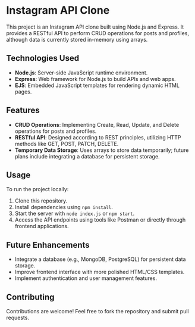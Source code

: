 # Instagram API Clone

This project is an Instagram API clone built using Node.js and Express. It provides a RESTful API to perform CRUD operations for posts and profiles, although data is currently stored in-memory using arrays.

## Technologies Used
- **Node.js**: Server-side JavaScript runtime environment.
- **Express**: Web framework for Node.js to build APIs and web apps.
- **EJS**: Embedded JavaScript templates for rendering dynamic HTML pages.
  
## Features
- **CRUD Operations**: Implementing Create, Read, Update, and Delete operations for posts and profiles.
- **RESTful API**: Designed according to REST principles, utilizing HTTP methods like GET, POST, PATCH, DELETE.
- **Temporary Data Storage**: Uses arrays to store data temporarily; future plans include integrating a database for persistent storage.

## Usage
To run the project locally:
1. Clone this repository.
2. Install dependencies using `npm install`.
3. Start the server with `node index.js` or `npm start`.
4. Access the API endpoints using tools like Postman or directly through frontend applications.

## Future Enhancements
- Integrate a database (e.g., MongoDB, PostgreSQL) for persistent data storage.
- Improve frontend interface with more polished HTML/CSS templates.
- Implement authentication and user management features.

## Contributing
Contributions are welcome! Feel free to fork the repository and submit pull requests.
